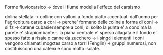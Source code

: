Forme fluviocarsico  -> dove il fiume modella l'effetto del carsismo


dolina stellata -> colline con valloni a fondo piatto accentuati dall'uomo per l'agricoltura
carso a coni -> perche' formano delle coline a forma di coni -> si fz
	-> catene cubasier sempre a coni, di solito la punta e' a cono ma la parete e' strapiombante -. la piana centrale e' spesso allagata e il fondo e' spesso fatto a risaie o canne da zucchero
	-> i singoli elementi i coni vengono chiamati mogotes
carso a torri (Fenglin) -> gruppi numerosi, non costituiscono una catena e sono molto isolate.
